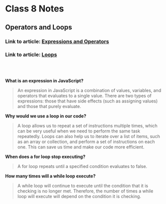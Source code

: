 # Class 8 Notes

## Operators and Loops

### Link to article: [Expressions and Operators](https://developer.mozilla.org/en-US/docs/Web/JavaScript/Guide/Expressions_and_Operators)
### Link to article: [Loops](https://developer.mozilla.org/en-US/docs/Web/JavaScript/Guide/Loops_and_iteration)

<br></br>

**What is an expression in JavaScript?**
>An expression in JavaScript is a combination of values, variables, and operators that evaluates to a single value.
There are two types of expressions: those that have side effects (such as assigning values) and those that purely evaluate.


**Why would we use a loop in our code?**
>A loop allows us to repeat a set of instructions multiple times, which can be very useful when we need to perform the same task repeatedly. Loops can also help us to iterate over a list of items, such as an array or collection, and perform a set of instructions on each one. This can save us time and make our code more efficient.


**When does a for loop stop executing?**
>A for loop repeats until a specified condition evaluates to false.


**How many times will a while loop execute?**
>A while loop will continue to execute until the condition that it is checking is no longer met. Therefore, the number of times a while loop will execute will depend on the condition it is checking.